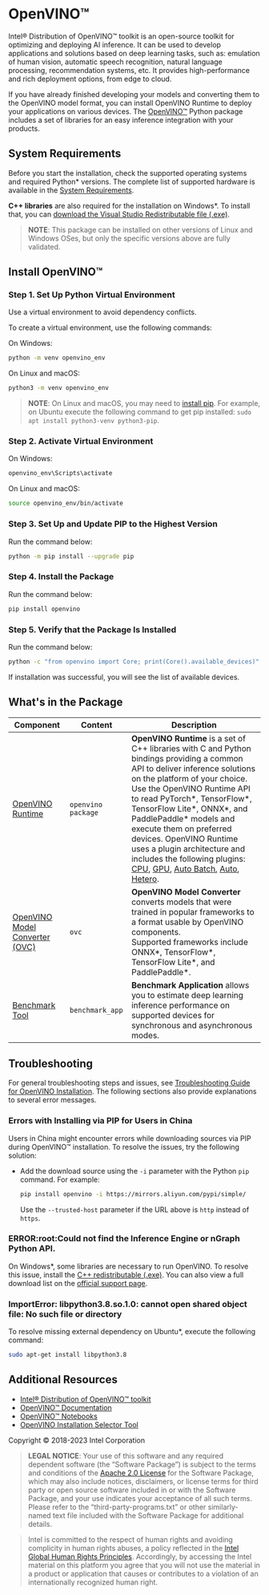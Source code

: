 # OpenVINO™ 

Intel® Distribution of OpenVINO™ toolkit is an open-source toolkit for optimizing and deploying AI inference. It can be used to develop applications and solutions based on deep learning tasks, such as: emulation of human vision, automatic speech recognition, natural language processing, recommendation systems, etc. It provides high-performance and rich deployment options, from edge to cloud.

If you have already finished developing your models and converting them to the OpenVINO model format, you can install OpenVINO Runtime to deploy your applications on various devices. The [OpenVINO™](https://docs.openvino.ai/2023.3/openvino_docs_OV_UG_OV_Runtime_User_Guide.html) Python package includes a set of libraries for an easy inference integration with your products.

## System Requirements

Before you start the installation, check the supported operating systems and required Python* versions. The complete list of supported hardware is available in the [System Requirements](https://www.intel.com/content/www/us/en/developer/tools/openvino-toolkit/system-requirements.html).

**C++ libraries** are also required for the installation on Windows*. To install that, you can [download the Visual Studio Redistributable file (.exe)](https://aka.ms/vs/17/release/vc_redist.x64.exe).

> **NOTE**: This package can be installed on other versions of Linux and Windows OSes, but only the specific versions above are fully validated.

## Install OpenVINO™ 

### Step 1. Set Up Python Virtual Environment

Use a virtual environment to avoid dependency conflicts. 

To create a virtual environment, use the following commands:

On Windows:
```sh
python -m venv openvino_env
```

On Linux and macOS:
```sh
python3 -m venv openvino_env
```

> **NOTE**: On Linux and macOS, you may need to [install pip](https://pip.pypa.io/en/stable/installation/). For example, on Ubuntu execute the following command to get pip installed: `sudo apt install python3-venv python3-pip`.

### Step 2. Activate Virtual Environment

On Windows:
```sh
openvino_env\Scripts\activate
```

On Linux and macOS:
```sh
source openvino_env/bin/activate
```

### Step 3. Set Up and Update PIP to the Highest Version

Run the command below:
```sh
python -m pip install --upgrade pip
```

### Step 4. Install the Package

Run the command below: <br>

   ```sh
   pip install openvino
   ```

### Step 5. Verify that the Package Is Installed

Run the command below:
```sh
python -c "from openvino import Core; print(Core().available_devices)"
```

If installation was successful, you will see the list of available devices.

## What's in the Package

| Component        | Content                                                                  | Description                                                                                                                                                                                                                                                                                                   |
|------------------|---------------------------------------------------------------------------------|---------------------------------------------------------------------------------------------------------------------------------------------------------------------------------------------------------------------------------------------------------------------------------------------------------------|
| [OpenVINO Runtime](https://docs.openvino.ai/2023.3/openvino_docs_OV_UG_OV_Runtime_User_Guide.html) | `openvino package` |**OpenVINO Runtime**  is a set of C++ libraries with C and Python bindings providing a common API to deliver inference solutions on the platform of your choice. Use the OpenVINO Runtime API to read PyTorch\*, TensorFlow\*, TensorFlow Lite\*, ONNX\*, and PaddlePaddle\* models and execute them on preferred devices. OpenVINO Runtime uses a plugin architecture and includes the following plugins: [CPU](https://docs.openvino.ai/2023.3/openvino_docs_OV_UG_supported_plugins_CPU.html), [GPU](https://docs.openvino.ai/2023.3/openvino_docs_OV_UG_supported_plugins_GPU.html), [Auto Batch](https://docs.openvino.ai/2023.3/openvino_docs_OV_UG_Automatic_Batching.html), [Auto](https://docs.openvino.ai/2023.3/openvino_docs_OV_UG_supported_plugins_AUTO.html), [Hetero](https://docs.openvino.ai/2023.3/openvino_docs_OV_UG_Hetero_execution.html).       
| [OpenVINO Model Converter (OVC)](https://docs.openvino.ai/2023.3/openvino_docs_model_processing_introduction.html#convert-a-model-in-cli-ovc) | `ovc` |**OpenVINO Model Converter**  converts models that were trained in popular frameworks to a format usable by OpenVINO components. <br>Supported frameworks include ONNX\*, TensorFlow\*, TensorFlow Lite\*, and PaddlePaddle\*.                                    |
| [Benchmark Tool](https://docs.openvino.ai/2023.3/openvino_inference_engine_tools_benchmark_tool_README.html)| `benchmark_app` | **Benchmark Application** allows you to estimate deep learning inference performance on supported devices for synchronous and asynchronous modes.                                              |

## Troubleshooting

For general troubleshooting steps and issues, see [Troubleshooting Guide for OpenVINO Installation](https://docs.openvino.ai/2023.3/openvino_docs_get_started_guide_troubleshooting.html). The following sections also provide explanations to several error messages. 

### Errors with Installing via PIP for Users in China

Users in China might encounter errors while downloading sources via PIP during OpenVINO™ installation. To resolve the issues, try the following solution:
   
* Add the download source using the ``-i`` parameter with the Python ``pip`` command. For example: 

   ``` sh
   pip install openvino -i https://mirrors.aliyun.com/pypi/simple/
   ```
   Use the ``--trusted-host`` parameter if the URL above is ``http`` instead of ``https``.

### ERROR:root:Could not find the Inference Engine or nGraph Python API.

On Windows*, some libraries are necessary to run OpenVINO. To resolve this issue, install the [C++ redistributable (.exe)](https://aka.ms/vs/17/release/vc_redist.x64.exe). You can also view a full download list on the [official support page](https://docs.microsoft.com/en-us/cpp/windows/latest-supported-vc-redist).

### ImportError: libpython3.8.so.1.0: cannot open shared object file: No such file or directory

To resolve missing external dependency on Ubuntu*, execute the following command:
```sh
sudo apt-get install libpython3.8
```

## Additional Resources

- [Intel® Distribution of OpenVINO™ toolkit](https://software.intel.com/en-us/openvino-toolkit)
- [OpenVINO™ Documentation](https://docs.openvino.ai/)
- [OpenVINO™ Notebooks](https://github.com/openvinotoolkit/openvino_notebooks)
- [OpenVINO Installation Selector Tool](https://www.intel.com/content/www/us/en/developer/tools/openvino-toolkit/download.html)

Copyright © 2018-2023 Intel Corporation
> **LEGAL NOTICE**: Your use of this software and any required dependent software (the
“Software Package”) is subject to the terms and conditions of the [Apache 2.0 License](https://www.apache.org/licenses/LICENSE-2.0.html) for the Software Package, which may also include notices, disclaimers, or
license terms for third party or open source software included in or with the Software Package, and your use indicates your acceptance of all such terms. Please refer to the “third-party-programs.txt” or other similarly-named text file included with the Software Package for additional details.

>Intel is committed to the respect of human rights and avoiding complicity in human rights abuses, a policy reflected in the [Intel Global Human Rights Principles](https://www.intel.com/content/www/us/en/policy/policy-human-rights.html). Accordingly, by accessing the Intel material on this platform you agree that you will not use the material in a product or application that causes or contributes to a violation of an internationally recognized human right.
